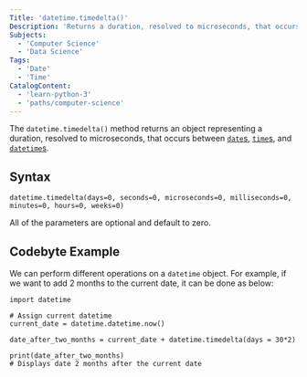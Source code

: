 ```yaml
---
Title: 'datetime.timedelta()'
Description: 'Returns a duration, resolved to microseconds, that occurs between dates, times, and datetimes.'
Subjects:
  - 'Computer Science'
  - 'Data Science'
Tags:
  - 'Date'
  - 'Time'
CatalogContent:
  - 'learn-python-3'
  - 'paths/computer-science'
---
```


The `datetime.timedelta()` method returns an object representing a duration, resolved to microseconds, that occurs between [`date`s](https://www.codecademy.com/resources/docs/python/dates/date), [`time`s](https://www.codecademy.com/resources/docs/python/dates/time), and [`datetime`s](https://www.codecademy.com/resources/docs/python/dates/datetime).

## Syntax

```pseudo
datetime.timedelta(days=0, seconds=0, microseconds=0, milliseconds=0, minutes=0, hours=0, weeks=0)
```

All of the parameters are optional and default to zero.

## Codebyte Example

We can perform different operations on a `datetime` object.
For example, if we want to add 2 months to the current date, it can be done as below:

```codebyte/python
import datetime

# Assign current datetime
current_date = datetime.datetime.now()

date_after_two_months = current_date + datetime.timedelta(days = 30*2)

print(date_after_two_months)
# Displays date 2 months after the current date
```
